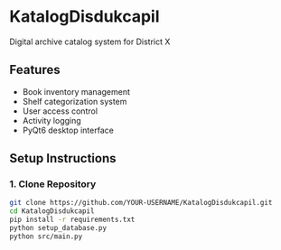 # KatalogDisdukcapil
Digital archive catalog system for District X

## Features
- Book inventory management
- Shelf categorization system
- User access control
- Activity logging
- PyQt6 desktop interface

## Setup Instructions

### 1. Clone Repository
```bash
git clone https://github.com/YOUR-USERNAME/KatalogDisdukcapil.git
cd KatalogDisdukcapil
pip install -r requirements.txt
python setup_database.py
python src/main.py
